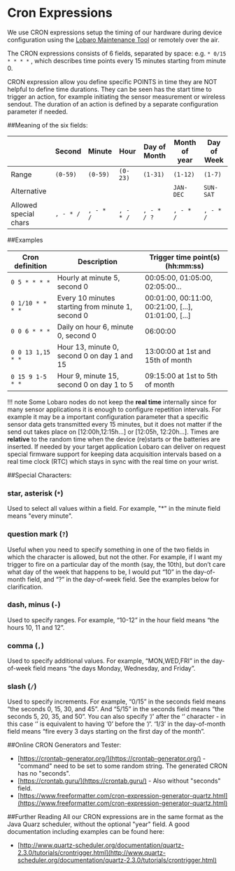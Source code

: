 # Cron Expressions

We use CRON expressions setup the timing of our hardware during device configuration using the [Lobaro Maintenance Tool](/tools/lobaro-tool/) or remotely over the air.

The CRON expressions consists of 6 fields, separated by space: e.g. `* 0/15 * * * *` , which describes time points every 15 minutes starting from minute 0.

<div class="alert alert-primary" role="alert">
  CRON expression allow you define specific POINTS in time they are NOT helpful to define time durations. They can 
  be seen has the start time to trigger an action, for example initiating the sensor measurement or wireless sendout.
  The duration of an action is defined by a separate configuration parameter if needed.
</div>

##Meaning of the six fields:

| | Second  | Minute | Hour | Day of Month | Month of year | Day of Week |
|-|-------- |--------|------|--------------|---------------|-------------|
|Range | `(0-59)`|`(0-59)`|`(0-23)`|`(1-31)`|`(1-12)`|`(1-7)`|          
|Alternative |         |        |        |        | `JAN-DEC` | `SUN-SAT` |
|Allowed special chars | `, - * /`| `, - * /`| `, - * /`| `, - * / ?`| `, - * /` | `, - * /` |


##Examples

| Cron definition | Description  | Trigger time point(s) (hh:mm:ss) |
|-----------------|--------------|-------------|
|`0 5 * * * *`    |Hourly at minute 5, second 0 | 00:05:00, 01:05:00, 02:05:00... |
|`0 1/10 * * * *` |Every 10 minutes starting from minute 1, second 0 | 00:01:00, 00:11:00, 00:21:00, [...], 01:01:00, [...] |
|`0 0 6 * * *`    | Daily on hour 6, minute 0, second 0 | 06:00:00 |
|`0 0 13 1,15 * *`    | Hour 13, minute 0, second 0 on day 1 and 15 | 13:00:00 at 1st and 15th of month |
|`0 15 9 1-5 * *`    | Hour 9, minute 15, second 0 on day 1 to 5 | 09:15:00 at 1st to 5th of month |

!!! note
    Some Lobaro nodes do not keep the __real time__ internally since for many sensor applications it is enough to configure 
    repetition intervals. For example it may be a important configuration parameter that a specific sensor data gets 
    transmitted every 15 minutes, but it does not matter if the send out takes place on [12:00h,12:15h...] or [12:05h,
    12:20h...]. Times are __relative__ to the random time when the device (re)starts or the batteries are inserted. 
    If needed by your target application Lobaro can deliver on request special firmware support for keeping data 
    acquisition intervals based on a real time clock (RTC) which stays in sync with the real time on your wrist. 

##Special Characters:

### star, asterisk (`*`)
Used to select all values within a field. For example, "*" in the minute field means "every minute".
### question mark (`?`) 
Useful when you need to specify something in one of the two fields in which the character is allowed, but not the other. For example, if I want my trigger to fire on a particular day of the month (say, the 10th), but don’t care what day of the week that happens to be, I would put “10” in the day-of-month field, and “?” in the day-of-week field. See the examples below for clarification.
### dash, minus (`-`) 
Used to specify ranges. For example, “10-12” in the hour field means “the hours 10, 11 and 12”.
### comma (`,`) 
Used to specify additional values. For example, “MON,WED,FRI” in the day-of-week field means “the days Monday, Wednesday, and Friday”.
### slash (`/`) 
Used to specify increments. For example, “0/15” in the seconds field means “the seconds 0, 15, 30, and 45”. And “5/15” in the seconds field means “the seconds 5, 20, 35, and 50”. You can also specify ‘/’ after the ‘’ character - in this case ‘’ is equivalent to having ‘0’ before the ‘/’. ‘1/3’ in the day-of-month field means “fire every 3 days starting on the first day of the month”.


##Online CRON Generators and Tester:

* [https://crontab-generator.org/](https://crontab-generator.org/) - "command" need to be set to some random string. The generated CRON has no "seconds".
* [https://crontab.guru/](https://crontab.guru/) - Also without "seconds" field.
* [https://www.freeformatter.com/cron-expression-generator-quartz.html](https://www.freeformatter.com/cron-expression-generator-quartz.html)

##Further Reading
All our CRON expressions are in the same format as the Java Quarz scheduler, 
without the optional "year" field. 
A good documentation including examples can be found here: 

- [http://www.quartz-scheduler.org/documentation/quartz-2.3.0/tutorials/crontrigger.html](http://www.quartz-scheduler.org/documentation/quartz-2.3.0/tutorials/crontrigger.html)
